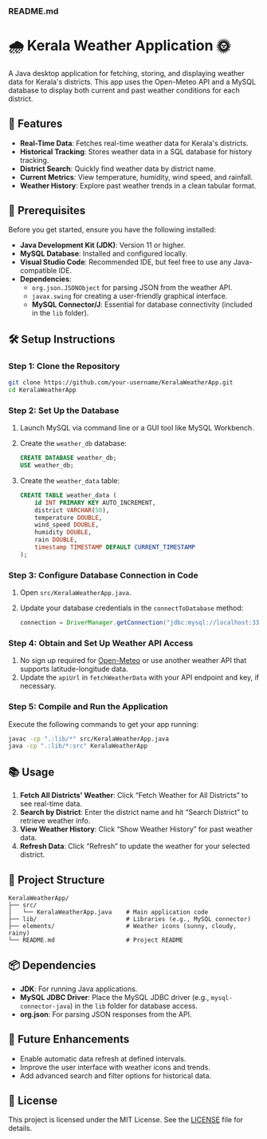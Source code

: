 

### **README.md**

# 🌧️ Kerala Weather Application 🌞

A Java desktop application for fetching, storing, and displaying weather data for Kerala's districts. This app uses the Open-Meteo API and a MySQL database to display both current and past weather conditions for each district.

## 🚀 Features

- **Real-Time Data**: Fetches real-time weather data for Kerala's districts.
- **Historical Tracking**: Stores weather data in a SQL database for history tracking.
- **District Search**: Quickly find weather data by district name.
- **Current Metrics**: View temperature, humidity, wind speed, and rainfall.
- **Weather History**: Explore past weather trends in a clean tabular format.

## 🔧 Prerequisites

Before you get started, ensure you have the following installed:

- **Java Development Kit (JDK)**: Version 11 or higher.
- **MySQL Database**: Installed and configured locally.
- **Visual Studio Code**: Recommended IDE, but feel free to use any Java-compatible IDE.
- **Dependencies**:
  - `org.json.JSONObject` for parsing JSON from the weather API.
  - `javax.swing` for creating a user-friendly graphical interface.
  - **MySQL Connector/J**: Essential for database connectivity (included in the `lib` folder).

## 🛠️ Setup Instructions

### Step 1: Clone the Repository

```bash
git clone https://github.com/your-username/KeralaWeatherApp.git
cd KeralaWeatherApp
```

### Step 2: Set Up the Database

1. Launch MySQL via command line or a GUI tool like MySQL Workbench.
2. Create the `weather_db` database:

   ```sql
   CREATE DATABASE weather_db;
   USE weather_db;
   ```

3. Create the `weather_data` table:

   ```sql
   CREATE TABLE weather_data (
       id INT PRIMARY KEY AUTO_INCREMENT,
       district VARCHAR(50),
       temperature DOUBLE,
       wind_speed DOUBLE,
       humidity DOUBLE,
       rain DOUBLE,
       timestamp TIMESTAMP DEFAULT CURRENT_TIMESTAMP
   );
   ```

### Step 3: Configure Database Connection in Code

1. Open `src/KeralaWeatherApp.java`.
2. Update your database credentials in the `connectToDatabase` method:

   ```java
   connection = DriverManager.getConnection("jdbc:mysql://localhost:3306/weather_db", "your_username", "your_password");
   ```

### Step 4: Obtain and Set Up Weather API Access

1. No sign up required for [Open-Meteo](https://open-meteo.com) or use another weather API that supports latitude-longitude data.
2. Update the `apiUrl` in `fetchWeatherData` with your API endpoint and key, if necessary.

### Step 5: Compile and Run the Application

Execute the following commands to get your app running:

```bash
javac -cp ".:lib/*" src/KeralaWeatherApp.java
java -cp ".:lib/*:src" KeralaWeatherApp
```

## 📚 Usage

1. **Fetch All Districts' Weather**: Click “Fetch Weather for All Districts” to see real-time data.
2. **Search by District**: Enter the district name and hit “Search District” to retrieve weather info.
3. **View Weather History**: Click “Show Weather History” for past weather data.
4. **Refresh Data**: Click “Refresh” to update the weather for your selected district.

## 📂 Project Structure

```plaintext
KeralaWeatherApp/
├── src/
│   └── KeralaWeatherApp.java    # Main application code
├── lib/                         # Libraries (e.g., MySQL connector)
├── elements/                    # Weather icons (sunny, cloudy, rainy)
└── README.md                    # Project README
```

## 📦 Dependencies

- **JDK**: For running Java applications.
- **MySQL JDBC Driver**: Place the MySQL JDBC driver (e.g., `mysql-connector-java`) in the `lib` folder for database access.
- **org.json**: For parsing JSON responses from the API.

## 🌟 Future Enhancements

- Enable automatic data refresh at defined intervals.
- Improve the user interface with weather icons and trends.
- Add advanced search and filter options for historical data.

## 📝 License

This project is licensed under the MIT License. See the [LICENSE](LICENSE) file for details.

